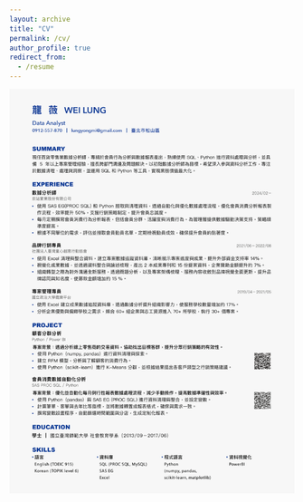 ```yaml
---
layout: archive
title: "CV"
permalink: /cv/
author_profile: true
redirect_from:
  - /resume
---
```


<img src='/images/Resume.jpg'>